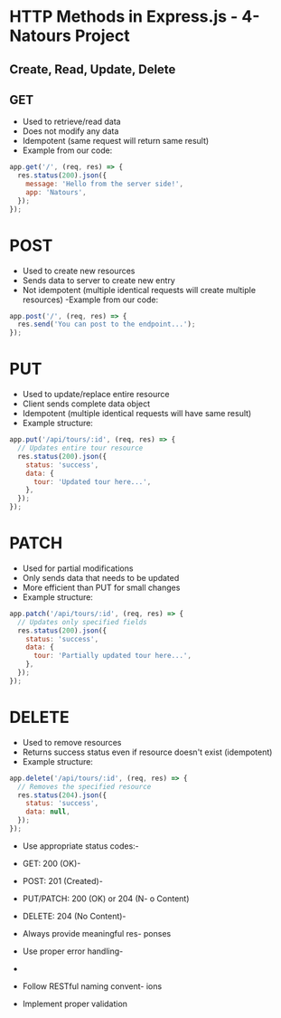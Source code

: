 # HTTP Methods in Express.js - 4-Natours Project

## Create, Read, Update, Delete

## GET

- Used to retrieve/read data
- Does not modify any data
- Idempotent (same request will return same result)
- Example from our code:

```javascript
app.get('/', (req, res) => {
  res.status(200).json({
    message: 'Hello from the server side!',
    app: 'Natours',
  });
});
```

# POST

- Used to create new resources
- Sends data to server to create new entry
- Not idempotent (multiple identical requests will create multiple resources)
  -Example from our code:

```js
app.post('/', (req, res) => {
  res.send('You can post to the endpoint...');
});
```

# PUT

- Used to update/replace entire resource
- Client sends complete data object
- Idempotent (multiple identical requests will have same result)
- Example structure:

```js
app.put('/api/tours/:id', (req, res) => {
  // Updates entire tour resource
  res.status(200).json({
    status: 'success',
    data: {
      tour: 'Updated tour here...',
    },
  });
});
```

# PATCH

- Used for partial modifications
- Only sends data that needs to be updated
- More efficient than PUT for small changes
- Example structure:

```js
app.patch('/api/tours/:id', (req, res) => {
  // Updates only specified fields
  res.status(200).json({
    status: 'success',
    data: {
      tour: 'Partially updated tour here...',
    },
  });
});
```

# DELETE

- Used to remove resources
- Returns success status even if resource doesn't exist (idempotent)
- Example structure:

```js
app.delete('/api/tours/:id', (req, res) => {
  // Removes the specified resource
  res.status(204).json({
    status: 'success',
    data: null,
  });
});
```

- Use appropriate status codes:-

- GET: 200 (OK)-
- POST: 201 (Created)-
- PUT/PATCH: 200 (OK) or 204 (N- o Content)
- DELETE: 204 (No Content)-
- Always provide meaningful res- ponses

- Use proper error handling-
-
- Follow RESTful naming convent- ions

- Implement proper validation
